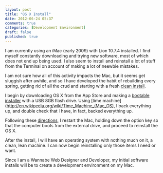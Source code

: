 ```yaml
---
layout: post
title: "OS X Install"
date: 2012-06-24 05:37
comments: true
categories: [Development Environment]
draft: false
published: true
---
```


I am currently using an iMac (early 2009) with Lion 10.7.4 installed. I find myself constantly downloading and trying new software, most of which does not end up being used. I also seem to install and reinstall a lot of stuff from the Terminal on account of making a lot of neewbie mistakes.<!-- more -->

I am not sure how all of this activity impacts the Mac, but it seems get sluggish after awhile, and so I have developed the habit of rebuilding every spring, getting rid of all the crud and starting with a fresh [clean install](http://mashable.com/2011/07/20/lion-clean-install-guide/?utm_source=iphoneapp).

I begin by downloading OS X from the App Store and making a [bootable installer](http://osxdaily.com/2011/07/08/make-a-bootable-mac-os-x-10-7-lion-installer-from-a-usb-flash-drive/) with a USB 8GB flash drive. Using [time machine](http://en.wikipedia.org/wiki/Time_Machine_(Mac_OS), I back everything up, and double check that I have, in fact, backed everything up.

Following these [directions](http://osxdaily.com/2011/06/21/mac-os-x-lion-clean-install-explained/), I restart the Mac, holding down the option key so that the computer boots from the external drive, and proceed to reinstall the OS X.

After the install, I will have an operating system with nothing much on it, a clean, lean machine. I can now begin reinstalling only those items I need or want.

Since I am a Wannabe Web Designer and Developer, my initial software installs will be to create a development environment on my Mac.
